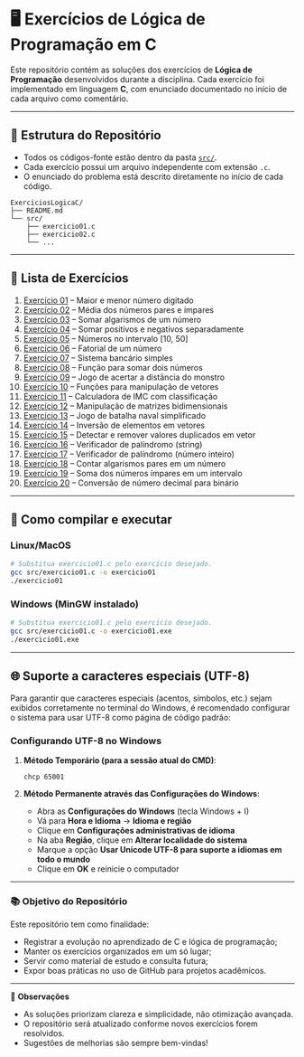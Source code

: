 # 🖥️ Exercícios de Lógica de Programação em C

Este repositório contém as soluções dos exercícios de **Lógica de Programação** desenvolvidos durante a disciplina.
Cada exercício foi implementado em linguagem **C**, com enunciado documentado no início de cada arquivo como comentário.

---

## 📂 Estrutura do Repositório

- Todos os códigos-fonte estão dentro da pasta [`src/`](./src).
- Cada exercício possui um arquivo independente com extensão `.c`.
- O enunciado do problema está descrito diretamente no início de cada código.

```
ExerciciosLogicaC/
├── README.md
└── src/
    ├── exercicio01.c
    ├── exercicio02.c
    └── ...
```

---

## 📑 Lista de Exercícios

1.  [Exercício 01](./src/exercicio01.c) – Maior e menor número digitado
2.  [Exercício 02](./src/exercicio02.c) – Média dos números pares e ímpares
3.  [Exercício 03](./src/exercicio03.c) – Somar algarismos de um número
4.  [Exercício 04](./src/exercicio04.c) – Somar positivos e negativos separadamente
5.  [Exercício 05](./src/exercicio05.c) – Números no intervalo [10, 50]
6.  [Exercício 06](./src/exercicio06.c) – Fatorial de um número
7.  [Exercício 07](./src/exercicio07.c) – Sistema bancário simples
8.  [Exercício 08](./src/exercicio08.c) – Função para somar dois números
9.  [Exercício 09](./src/exercicio09.c) – Jogo de acertar a distância do monstro
10. [Exercício 10](./src/exercicio10.c) – Funções para manipulação de vetores
11. [Exercício 11](./src/exercicio11.c) – Calculadora de IMC com classificação
12. [Exercício 12](./src/exercicio12.c) – Manipulação de matrizes bidimensionais
13. [Exercício 13](./src/exercicio13.c) – Jogo de batalha naval simplificado
14. [Exercício 14](./src/exercicio14.c) – Inversão de elementos em vetores
15. [Exercício 15](./src/exercicio15.c) – Detectar e remover valores duplicados em vetor
16. [Exercício 16](./src/exercicio16.c) – Verificador de palíndromo (string)
17. [Exercício 17](./src/exercicio17.c) – Verificador de palíndromo (número inteiro)
18. [Exercício 18](./src/exercicio18.c) – Contar algarismos pares em um número
19. [Exercício 19](./src/exercicio19.c) – Soma dos números ímpares em um intervalo
20. [Exercício 20](./src/exercicio20.c) – Conversão de número decimal para binário

---

## 🚀 Como compilar e executar

### Linux/MacOS

```bash
# Substitua exercicio01.c pelo exercício desejado.
gcc src/exercicio01.c -o exercicio01
./exercicio01
```

### Windows (MinGW instalado)

```bash
# Substitua exercicio01.c pelo exercício desejado.
gcc src/exercicio01.c -o exercicio01.exe
./exercicio01.exe
```

---

## 🌐 Suporte a caracteres especiais (UTF-8)

Para garantir que caracteres especiais (acentos, símbolos, etc.) sejam exibidos corretamente no terminal do Windows, é recomendado configurar o sistema para usar UTF-8 como página de código padrão:

### Configurando UTF-8 no Windows

1. **Método Temporário (para a sessão atual do CMD)**:
   ```
   chcp 65001
   ```

2. **Método Permanente através das Configurações do Windows**:
   - Abra as **Configurações do Windows** (tecla Windows + I)
   - Vá para **Hora e Idioma** → **Idioma e região**
   - Clique em **Configurações administrativas de idioma**
   - Na aba **Região**, clique em **Alterar localidade do sistema**
   - Marque a opção **Usar Unicode UTF-8 para suporte a idiomas em todo o mundo**
   - Clique em **OK** e reinicie o computador

---

### 📚 Objetivo do Repositório

Este repositório tem como finalidade:

- Registrar a evolução no aprendizado de C e lógica de programação;
- Manter os exercícios organizados em um só lugar;
- Servir como material de estudo e consulta futura;
- Expor boas práticas no uso de GitHub para projetos acadêmicos.

---

📌 **Observações**

- As soluções priorizam clareza e simplicidade, não otimização avançada.
- O repositório será atualizado conforme novos exercícios forem resolvidos.
- Sugestões de melhorias são sempre bem-vindas!

